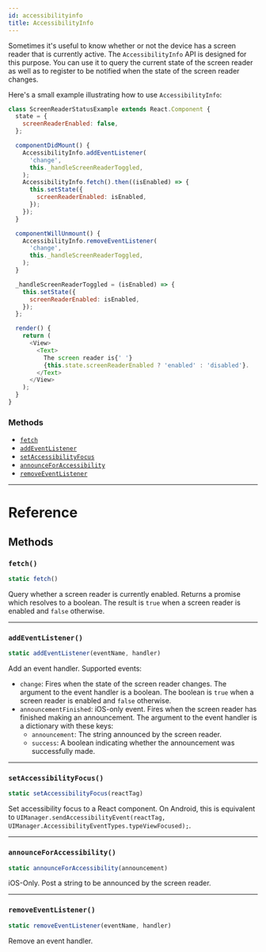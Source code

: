```yaml
---
id: accessibilityinfo
title: AccessibilityInfo
---
```


Sometimes it's useful to know whether or not the device has a screen reader that is currently active. The `AccessibilityInfo` API is designed for this purpose. You can use it to query the current state of the screen reader as well as to register to be notified when the state of the screen reader changes.

Here's a small example illustrating how to use `AccessibilityInfo`:

```javascript
class ScreenReaderStatusExample extends React.Component {
  state = {
    screenReaderEnabled: false,
  };

  componentDidMount() {
    AccessibilityInfo.addEventListener(
      'change',
      this._handleScreenReaderToggled,
    );
    AccessibilityInfo.fetch().then((isEnabled) => {
      this.setState({
        screenReaderEnabled: isEnabled,
      });
    });
  }

  componentWillUnmount() {
    AccessibilityInfo.removeEventListener(
      'change',
      this._handleScreenReaderToggled,
    );
  }

  _handleScreenReaderToggled = (isEnabled) => {
    this.setState({
      screenReaderEnabled: isEnabled,
    });
  };

  render() {
    return (
      <View>
        <Text>
          The screen reader is{' '}
          {this.state.screenReaderEnabled ? 'enabled' : 'disabled'}.
        </Text>
      </View>
    );
  }
}
```

### Methods

* [`fetch`](accessibilityinfo.md#fetch)
* [`addEventListener`](accessibilityinfo.md#addeventlistener)
* [`setAccessibilityFocus`](accessibilityinfo.md#setaccessibilityfocus)
* [`announceForAccessibility`](accessibilityinfo.md#announceforaccessibility)
* [`removeEventListener`](accessibilityinfo.md#removeeventlistener)

---

# Reference

## Methods

### `fetch()`

```javascript
static fetch()
```

Query whether a screen reader is currently enabled. Returns a promise which resolves to a boolean. The result is `true` when a screen reader is enabled and `false` otherwise.

---

### `addEventListener()`

```javascript
static addEventListener(eventName, handler)
```

Add an event handler. Supported events:

* `change`: Fires when the state of the screen reader changes. The argument to the event handler is a boolean. The boolean is `true` when a screen reader is enabled and `false` otherwise.
* `announcementFinished`: iOS-only event. Fires when the screen reader has finished making an announcement. The argument to the event handler is a dictionary with these keys:
  * `announcement`: The string announced by the screen reader.
  * `success`: A boolean indicating whether the announcement was successfully made.

---

### `setAccessibilityFocus()`

```javascript
static setAccessibilityFocus(reactTag)
```

Set accessibility focus to a React component. On Android, this is equivalent to `UIManager.sendAccessibilityEvent(reactTag, UIManager.AccessibilityEventTypes.typeViewFocused);`.

---

### `announceForAccessibility()`

```javascript
static announceForAccessibility(announcement)
```

iOS-Only. Post a string to be announced by the screen reader.

---

### `removeEventListener()`

```javascript
static removeEventListener(eventName, handler)
```

Remove an event handler.
